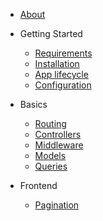 * [About](/)

* Getting Started
  * [Requirements](/getting-started/requirements.md)
  * [Installation](/getting-started/installation.md)
  * [App lifecycle](/getting-started/lifecycle.md)
  * [Configuration](/getting-started/configuration.md)

* Basics
  * [Routing](/basics/routing.md)
  * [Controllers](/basics/controllers.md)
  * [Middleware](/basics/middleware.md)
  * [Models](/basics/models.md)
  * [Queries](/basics/queries.md)

* Frontend
  * [Pagination](/front-end/pagination.md)
